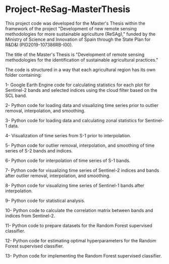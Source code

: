 # Project-ReSag-MasterThesis

This project code was developed for the Master's Thesis within the framework of the project "Development of new remote sensing methodologies for more sustainable agriculture (ReSAg)," funded by the Ministry of Science and Innovation of Spain through the State Plan for R&D&I (PID2019-107386RB-I00).

The title of the Master's Thesis is "Development of remote sensing methodologies for the identification of sustainable agricultural practices."

The code is structured in a way that each agricultural region has its own folder containing:

1- Google Earth Engine code for calculating statistics for each plot for Sentinel-2 bands and selected indices using the cloud filter based on the SCL band.

2- Python code for loading data and visualizing time series prior to outlier removal, interpolation, and smoothing.

3- Python code for loading data and calculating zonal statistics for Sentinel-1 data. 

4- Visualization of time series from S-1 prior to  interpolation.

5- Python code for outlier removal, interpolation, and smoothing of time series of S-2 bands and indices.

6- Python code for  interpolation of time series of S-1 bands.

7- Python code for visualizing time series of Sentinel-2 indices and bands after outlier removal, interpolation, and smoothing.

8- Python code for visualizing time series of Sentinel-1 bands after interpolation.

9- Python code for statistical analysis.

10- Python code to calculate the correlation matrix between bands and indices from Sentinel-2.

11- Python code to prepare datasets for the Random Forest supervised classifier.

12- Python code for estimating optimal hyperparameters for the Random Forest supervised classifier.

13- Python code for implementing the Random Forest supervised classifier.
